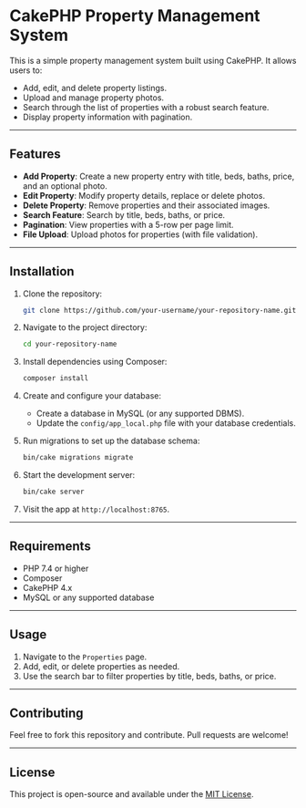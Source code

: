 
# CakePHP Property Management System

This is a simple property management system built using CakePHP. It allows users to:
- Add, edit, and delete property listings.
- Upload and manage property photos.
- Search through the list of properties with a robust search feature.
- Display property information with pagination.

---

## Features
- **Add Property**: Create a new property entry with title, beds, baths, price, and an optional photo.
- **Edit Property**: Modify property details, replace or delete photos.
- **Delete Property**: Remove properties and their associated images.
- **Search Feature**: Search by title, beds, baths, or price.
- **Pagination**: View properties with a 5-row per page limit.
- **File Upload**: Upload photos for properties (with file validation).

---

## Installation

1. Clone the repository:
   ```bash
   git clone https://github.com/your-username/your-repository-name.git
   ```

2. Navigate to the project directory:
   ```bash
   cd your-repository-name
   ```

3. Install dependencies using Composer:
   ```bash
   composer install
   ```

4. Create and configure your database:
   - Create a database in MySQL (or any supported DBMS).
   - Update the `config/app_local.php` file with your database credentials.

5. Run migrations to set up the database schema:
   ```bash
   bin/cake migrations migrate
   ```

6. Start the development server:
   ```bash
   bin/cake server
   ```

7. Visit the app at `http://localhost:8765`.

---

## Requirements
- PHP 7.4 or higher
- Composer
- CakePHP 4.x
- MySQL or any supported database

---

## Usage
1. Navigate to the `Properties` page.
2. Add, edit, or delete properties as needed.
3. Use the search bar to filter properties by title, beds, baths, or price.

---

## Contributing
Feel free to fork this repository and contribute. Pull requests are welcome!

---

## License
This project is open-source and available under the [MIT License](LICENSE).
